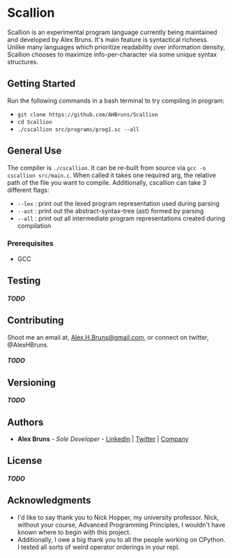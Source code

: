 # Scallion

Scallion is an experimental program language currently being maintained and developed by Alex Bruns. It's main feature is syntactical richness. Unlike many languages which prioritize readability over information density, Scallion chooses to maximize info-per-character via some unique syntax structures. 

## Getting Started

Run the following commands in a bash terminal to try compiling in program:
- `git clone https://github.com/AHBruns/Scallion`
- `cd Scallion`
- `./cscallion src/programs/prog1.sc --all`

## General Use

The compiler is `./cscallion`. It can be re-built from source via `gcc -o cscallion src/main.c`. When called it takes one required arg, the relative path of the file you want to compile. Additionally, cscallion can take 3 different flags:
- `--lex` : print out the lexed program representation used during parsing 
- `--ast` : print out the abstract-syntax-tree (ast) formed by parsing
- `--all` : print out all intermediate program representations created during compilation

### Prerequisites

- GCC

## Testing

##### TODO

## Contributing

Shoot me an email at, Alex.H.Bruns@gmail.com, or connect on twitter, @AlexHBruns.

##### TODO

## Versioning

##### TODO

## Authors

* **Alex Bruns** - *Sole Developer* - [LinkedIn](https://www.linkedin.com/in/alexbruns/) | [Twitter](https://twitter.com/AlexHBruns) | [Company](https://topl.co/)

## License

##### TODO

## Acknowledgments

* I'd like to say thank you to Nick Hopper, my university professor. Nick, without your course, Advanced Programming Principles, I wouldn't have known where to begin with this project.
* Additionally, I owe a big thank you to all the people working on CPython. I tested all sorts of weird operator orderings in your repl.

